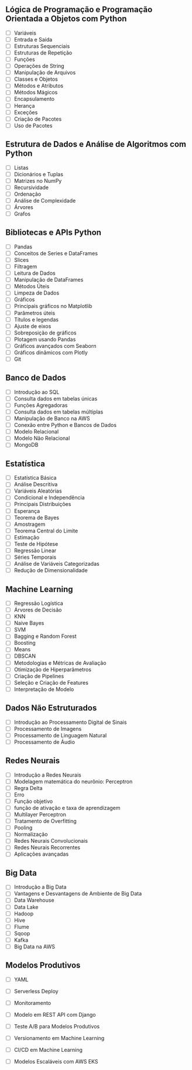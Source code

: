## Lógica de Programação e Programação Orientada a Objetos com Python
- [ ] Variáveis
- [ ] Entrada e Saída
- [ ] Estruturas Sequenciais
- [ ] Estruturas de Repetição
- [ ] Funções
- [ ] Operações de String
- [ ] Manipulação de Arquivos
- [ ] Classes e Objetos
- [ ] Métodos e Atributos
- [ ] Métodos Mágicos
- [ ] Encapsulamento
- [ ] Herança
- [ ] Exceções
- [ ] Criação de Pacotes
- [ ] Uso de Pacotes

## Estrutura de Dados e Análise de Algoritmos com Python
- [ ] Listas
- [ ] Dicionários e Tuplas
- [ ] Matrizes no NumPy
- [ ] Recursividade
- [ ] Ordenação
- [ ] Análise de Complexidade
- [ ] Árvores
- [ ] Grafos

## Bibliotecas e APIs Python
- [ ] Pandas
- [ ] Conceitos de Series e DataFrames
- [ ] Slices
- [ ] Filtragem
- [ ] Leitura de Dados
- [ ] Manipulação de DataFrames
- [ ] Métodos Úteis
- [ ] Limpeza de Dados
- [ ] Gráficos
- [ ] Principais gráficos no Matplotlib
- [ ] Parâmetros úteis
- [ ] Títulos e legendas
- [ ] Ajuste de eixos
- [ ] Sobreposição de gráficos
- [ ] Plotagem usando Pandas
- [ ] Gráficos avançados com Seaborn
- [ ] Gráficos dinâmicos com Plotly
- [ ] Git

## Banco de Dados
- [ ] Introdução ao SQL
- [ ] Consulta dados em tabelas únicas
- [ ] Funções Agregadoras
- [ ] Consulta dados em tabelas múltiplas
- [ ] Manipulação de Banco na AWS
- [ ] Conexão entre Python e Bancos de Dados
- [ ] Modelo Relacional
- [ ] Modelo Não Relacional
- [ ] MongoDB

## Estatística
- [ ] Estatística Básica
- [ ] Análise Descritiva
- [ ] Variáveis Aleatórias
- [ ] Condicional e Independência
- [ ] Principais Distribuições
- [ ] Esperança
- [ ] Teorema de Bayes
- [ ] Amostragem
- [ ] Teorema Central do Limite
- [ ] Estimação
- [ ] Teste de Hipótese
- [ ] Regressão Linear
- [ ] Séries Temporais
- [ ] Análise de Variáveis Categorizadas
- [ ] Redução de Dimensionalidade

## Machine Learning
- [ ] Regressão Logística
- [ ] Árvores de Decisão
- [ ] KNN
- [ ] Naive Bayes
- [ ] SVM
- [ ] Bagging e Random Forest
- [ ] Boosting
- [ ] Means
- [ ] DBSCAN
- [ ] Metodologias e Métricas de Avaliação
- [ ] Otimização de Hiperparâmetros
- [ ] Criação de Pipelines
- [ ] Seleção e Criação de Features
- [ ] Interpretação de Modelo

## Dados Não Estruturados
- [ ] Introdução ao Processamento Digital de Sinais
- [ ] Processamento de Imagens
- [ ] Processamento de Linguagem Natural
- [ ] Processamento de Áudio

## Redes Neurais
- [ ] Introdução a Redes Neurais
- [ ] Modelagem matemática do neurônio: Perceptron
- [ ] Regra Delta
- [ ] Erro
- [ ] Função objetivo
- [ ] função de ativação e taxa de aprendizagem
- [ ] Multilayer Perceptron
- [ ] Tratamento de Overfitting
- [ ] Pooling
- [ ] Normalização
- [ ] Redes Neurais Convolucionais
- [ ] Redes Neurais Recorrentes
- [ ] Aplicações avançadas

## Big Data
- [ ] Introdução a Big Data
- [ ] Vantagens e Desvantagens de Ambiente de Big Data
- [ ] Data Warehouse
- [ ] Data Lake
- [ ] Hadoop
- [ ] Hive
- [ ] Flume
- [ ] Sqoop
- [ ] Kafka
- [ ] Big Data na AWS

## Modelos Produtivos
- [ ] YAML
- [ ] Serverless Deploy
- [ ] Monitoramento
- [ ] Modelo em REST API com Django
- [ ] Teste A/B para Modelos Produtivos
- [ ] Versionamento em Machine Learning
- [ ] CI/CD em Machine Learning
- [ ] Modelos Escaláveis com AWS EKS

